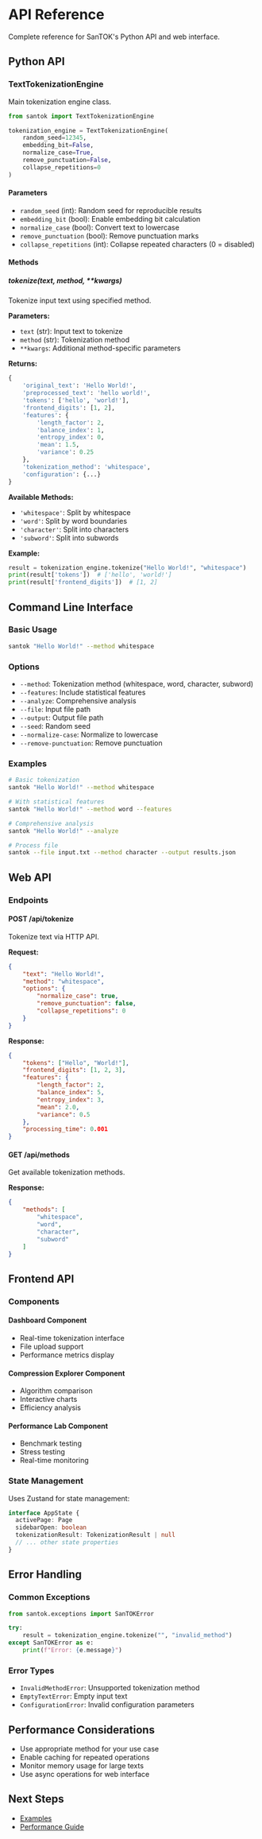 # API Reference

Complete reference for SanTOK's Python API and web interface.

## Python API

### TextTokenizationEngine

Main tokenization engine class.

```python
from santok import TextTokenizationEngine

tokenization_engine = TextTokenizationEngine(
    random_seed=12345,
    embedding_bit=False,
    normalize_case=True,
    remove_punctuation=False,
    collapse_repetitions=0
)
```

#### Parameters

- `random_seed` (int): Random seed for reproducible results
- `embedding_bit` (bool): Enable embedding bit calculation
- `normalize_case` (bool): Convert text to lowercase
- `remove_punctuation` (bool): Remove punctuation marks
- `collapse_repetitions` (int): Collapse repeated characters (0 = disabled)

#### Methods

##### tokenize(text, method, **kwargs)

Tokenize input text using specified method.

**Parameters:**
- `text` (str): Input text to tokenize
- `method` (str): Tokenization method
- `**kwargs`: Additional method-specific parameters

**Returns:**
```python
{
    'original_text': 'Hello World!',
    'preprocessed_text': 'hello world!',
    'tokens': ['hello', 'world!'],
    'frontend_digits': [1, 2],
    'features': {
        'length_factor': 2,
        'balance_index': 1,
        'entropy_index': 0,
        'mean': 1.5,
        'variance': 0.25
    },
    'tokenization_method': 'whitespace',
    'configuration': {...}
}
```

**Available Methods:**
- `'whitespace'`: Split by whitespace
- `'word'`: Split by word boundaries
- `'character'`: Split into characters
- `'subword'`: Split into subwords

**Example:**
```python
result = tokenization_engine.tokenize("Hello World!", "whitespace")
print(result['tokens'])  # ['hello', 'world!']
print(result['frontend_digits'])  # [1, 2]
```

## Command Line Interface

### Basic Usage

```bash
santok "Hello World!" --method whitespace
```

### Options

- `--method`: Tokenization method (whitespace, word, character, subword)
- `--features`: Include statistical features
- `--analyze`: Comprehensive analysis
- `--file`: Input file path
- `--output`: Output file path
- `--seed`: Random seed
- `--normalize-case`: Normalize to lowercase
- `--remove-punctuation`: Remove punctuation

### Examples

```bash
# Basic tokenization
santok "Hello World!" --method whitespace

# With statistical features
santok "Hello World!" --method word --features

# Comprehensive analysis
santok "Hello World!" --analyze

# Process file
santok --file input.txt --method character --output results.json
```

## Web API

### Endpoints

#### POST /api/tokenize

Tokenize text via HTTP API.

**Request:**
```json
{
    "text": "Hello World!",
    "method": "whitespace",
    "options": {
        "normalize_case": true,
        "remove_punctuation": false,
        "collapse_repetitions": 0
    }
}
```

**Response:**
```json
{
    "tokens": ["Hello", "World!"],
    "frontend_digits": [1, 2, 3],
    "features": {
        "length_factor": 2,
        "balance_index": 5,
        "entropy_index": 3,
        "mean": 2.0,
        "variance": 0.5
    },
    "processing_time": 0.001
}
```

#### GET /api/methods

Get available tokenization methods.

**Response:**
```json
{
    "methods": [
        "whitespace",
        "word", 
        "character",
        "subword"
    ]
}
```

## Frontend API

### Components

#### Dashboard Component
- Real-time tokenization interface
- File upload support
- Performance metrics display

#### Compression Explorer Component
- Algorithm comparison
- Interactive charts
- Efficiency analysis

#### Performance Lab Component
- Benchmark testing
- Stress testing
- Real-time monitoring

### State Management

Uses Zustand for state management:

```typescript
interface AppState {
  activePage: Page
  sidebarOpen: boolean
  tokenizationResult: TokenizationResult | null
  // ... other state properties
}
```

## Error Handling

### Common Exceptions

```python
from santok.exceptions import SanTOKError

try:
    result = tokenization_engine.tokenize("", "invalid_method")
except SanTOKError as e:
    print(f"Error: {e.message}")
```

### Error Types

- `InvalidMethodError`: Unsupported tokenization method
- `EmptyTextError`: Empty input text
- `ConfigurationError`: Invalid configuration parameters

## Performance Considerations

- Use appropriate method for your use case
- Enable caching for repeated operations
- Monitor memory usage for large texts
- Use async operations for web interface

## Next Steps

- [Examples](Examples)
- [Performance Guide](Performance-Guide)

